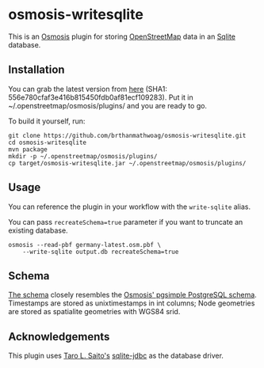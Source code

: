 # osmosis-writesqlite

This is an [Osmosis](http://wiki.openstreetmap.org/wiki/Osmosis) plugin for storing [OpenStreetMap](https://wiki.openstreetmap.org/wiki/Main_Page) data in an [Sqlite](https://www.sqlite.org/) database.

## Installation

You can grab the latest version from [here](https://drive.google.com/file/d/0B_sU33gr527ZRXh2dXNQajRLX2c/view?usp=sharing) (SHA1: 556e780cfaf3e416b815450fdb0af81ecf109283). Put it in ~/.openstreetmap/osmosis/plugins/ and you are ready to go.

To build it yourself, run:

```
git clone https://github.com/brthanmathwoag/osmosis-writesqlite.git
cd osmosis-writesqlite
mvn package
mkdir -p ~/.openstreetmap/osmosis/plugins/
cp target/osmosis-writesqlite.jar ~/.openstreetmap/osmosis/plugins/
```

## Usage

You can reference the plugin in your workflow with the `write-sqlite` alias.

You can pass `recreateSchema=true` parameter if you want to truncate an existing database.

```
osmosis --read-pbf germany-latest.osm.pbf \
    --write-sqlite output.db recreateSchema=true
```

## Schema

[The schema](https://github.com/brthanmathwoag/osmosis-writesqlite/blob/master/src/main/resources/scripts/00-create-schema.sql) closely resembles the [Osmosis' pgsimple PostgreSQL schema](https://github.com/openstreetmap/osmosis/blob/master/package/script/pgsimple_schema_0.6.sql). Timestamps are stored as unixtimestamps in int columns; Node geometries are stored as spatialite geometries with WGS84 srid.

## Acknowledgements

This plugin uses [Taro L. Saito's](http://xerial.org) [sqlite-jdbc](https://github.com/xerial/sqlite-jdbc) as the database driver.


